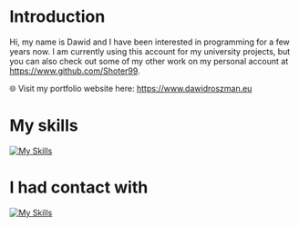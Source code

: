 # Introduction

Hi, my name is Dawid and I have been interested in programming for a few years now.
I am currently using this account for my university projects,
but you can also check out some of my other work on my personal account at https://www.github.com/Shoter99. 

🌐 Visit my portfolio website here: https://www.dawidroszman.eu

# My skills

[![My Skills](https://skillicons.dev/icons?i=js,html,css,ts,tailwind,py,flask,bash,git,godot,linux,react,vscode)](https://skillicons.dev)

# I had contact with

[![My Skills](https://skillicons.dev/icons?i=django,vim,arduino,cs,dart,flutter,mysql,php,unity)](https://skillicons.dev)
